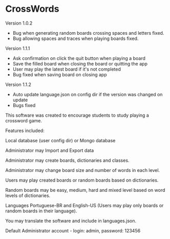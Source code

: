 # CrossWords

Version 1.0.2
- Bug when generating random boards crossing spaces and letters fixed.
- Bug allowing spaces and traces when playing boards fixed.

Version 1.1.1
- Ask confirmation on click the quit button when playing a board
- Save the filled board when closing the board or quitting the app
- User may play the latest board if it's not completed
- Bug fixed when saving board on closing app

Version 1.1.2
- Auto update language.json on config dir if the version was changed on update
- Bugs fixed

This software was created to encourage students to study playing a crossword game.

Features included:

Local database (user config dir) or Mongo database

Administrator may Import and Export data

Administrator may create boards, dictionaries and classes.

Administrator may change board size and number of words in each level.

Users may play created boards or random boards based on dictionaries.

Random boards may be easy, medium, hard and mixed level based on word levels of dictionaries.

Languages Portuguese-BR and English-US (Users may play only boards or random boards in their language).

You may translate the software and include in languages.json.

Default Administrator account -
login: admin,
password: 123456
